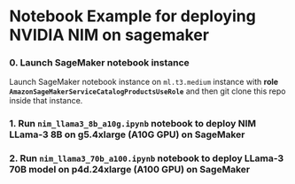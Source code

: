 # Notebook Example for deploying NVIDIA NIM on sagemaker

### 0. Launch SageMaker notebook instance

Launch SageMaker notebook instance on `ml.t3.medium` instance with **role `AmazonSageMakerServiceCatalogProductsUseRole`** and then git clone this repo inside that instance.

### 1. Run `nim_llama3_8b_a10g.ipynb` notebook to deploy NIM LLama-3 8B on g5.4xlarge (A10G GPU) on SageMaker

### 2. Run `nim_llama3_70b_a100.ipynb` notebook to deploy LLama-3 70B model on p4d.24xlarge (A100 GPU) on SageMaker



